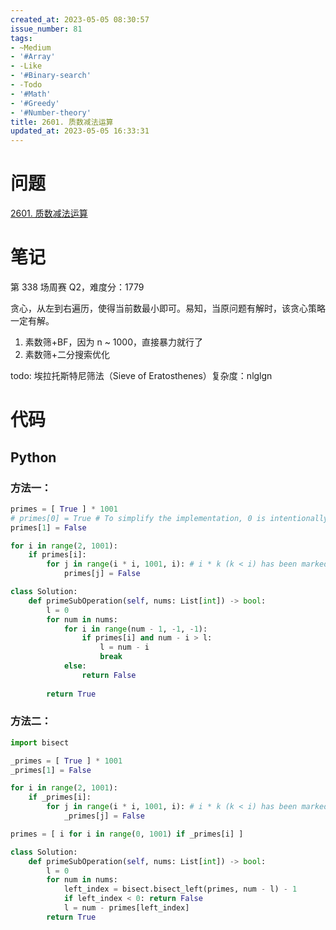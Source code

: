 ```yaml
---
created_at: 2023-05-05 08:30:57
issue_number: 81
tags:
- ~Medium
- '#Array'
- -Like
- '#Binary-search'
- -Todo
- '#Math'
- '#Greedy'
- '#Number-theory'
title: 2601. 质数减法运算
updated_at: 2023-05-05 16:33:31
---
```


# 问题

[2601. 质数减法运算](https://leetcode.cn/problems/prime-subtraction-operation/)

# 笔记

第 338 场周赛 Q2，难度分：1779

贪心，从左到右遍历，使得当前数最小即可。易知，当原问题有解时，该贪心策略一定有解。

1. 素数筛+BF，因为 n ~ 1000，直接暴力就行了
2. 素数筛+二分搜索优化

todo: 埃拉托斯特尼筛法（Sieve of Eratosthenes）复杂度：nlglgn

# 代码

## Python

### 方法一：

```python
primes = [ True ] * 1001
# primes[0] = True # To simplify the implementation, 0 is intentionally set as a prime number
primes[1] = False

for i in range(2, 1001):
    if primes[i]:
        for j in range(i * i, 1001, i): # i * k (k < i) has been marked
            primes[j] = False

class Solution:
    def primeSubOperation(self, nums: List[int]) -> bool:
        l = 0
        for num in nums:
            for i in range(num - 1, -1, -1):
                if primes[i] and num - i > l:
                    l = num - i
                    break
            else:
                return False
        
        return True
```

### 方法二：

```python
import bisect

_primes = [ True ] * 1001
_primes[1] = False

for i in range(2, 1001):
    if _primes[i]:
        for j in range(i * i, 1001, i): # i * k (k < i) has been marked
            _primes[j] = False

primes = [ i for i in range(0, 1001) if _primes[i] ]

class Solution:
    def primeSubOperation(self, nums: List[int]) -> bool:
        l = 0
        for num in nums:
            left_index = bisect.bisect_left(primes, num - l) - 1
            if left_index < 0: return False
            l = num - primes[left_index]
        return True
```